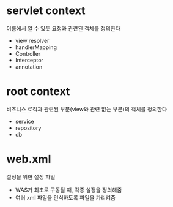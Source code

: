 # servlet context

이름에서 알 수 있듯 요청과 관련된 객체를 정의한다

- view resolver
- handlerMapping
- Controller
- Interceptor
- annotation



# root context

비즈니스 로직과 관련된 부분(view와 관련 없는 부분)의 객체를 정의한다

- service
- repository
- db



# web.xml

설정을 위한 설정 파일

- WAS가 최초로 구동될 때, 각종 설정을 정의해줌
- 여러 xml 파일을 인식하도록 파일을 가리켜줌